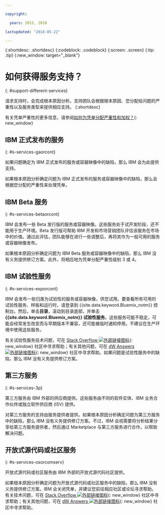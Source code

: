 ```yaml
---

copyright:

  years: 2015, 2018

lastupdated: "2018-05-22"

---
```


{:shortdesc: .shortdesc}
{:codeblock: .codeblock}
{:screen: .screen}
{:tip: .tip}
{:new_window: target="_blank"}


# 如何获得服务支持？
{: #support-different-services}

请求支持时，会完成根本原因分析。支持团队会根据根本原因、您分配给问题的严重性以及服务类型来提供相应支持。
{:shortdesc}

有关凭单严重性的更多信息，请参阅[如何为凭单分配严重性和加权？](/docs/get-support/ticketweight.html#support-ticket-severity){: new_window}

## IBM 正式发布的服务
{: #s-services-gaorcont}

如果问题确定为 IBM 正式发布的服务或容器映像中的缺陷，那么 IBM 会为此提供支持。

如果根本原因分析确定问题为 IBM 正式发布的服务或容器映像中的缺陷，那么会根据您分配的严重性来处理凭单。

## IBM Beta 服务
{: #s-services-betaorcont}

IBM 会发布一些 Beta 发行版的服务或容器映像。这些服务处于试开发阶段，还不能用于生产环境。Beta 发行版可帮助 IBM 开发和市场营销团队评估该服务在市场中的价值。通过此评估，团队能够在进行一些调整后，再将其作为一般可用的服务或容器映像发布。

如果根本原因分析确定问题为 IBM Beta 服务或容器映像中的缺陷，那么 IBM 没有义务提供修订方案。此外，将相应地为凭单分配严重性级别 3 或 4。

## IBM 试验性服务
{: #s-services-exporcont}

IBM 会发布一些归类为试验性的服务或容器映像，供您试用。要查看所有可用的试验性服务、样板和运行时，请登录到 {{site.data.keyword.Bluemix_notm}} 控制台。然后，单击**目录**，滚动到目录底部，并单击 **{{site.data.keyword.Bluemix_notm}} 试验性服务**。这些服务可能不稳定，可能会经常发生改变而与早期版本不兼容，还可能被临时通知停用。不建议在生产环境中使用这些服务。

有关试验性服务技术问题，可在 [Stack Overflow ![外部链接图标](../icons/launch-glyph.svg " 外部链接图标")](http://stackoverflow.com/questions/tagged/ibm-bluemix){: new_window} 社区中寻求帮助；有关其他问题，可在 [dW Answers ![外部链接图标](../icons/launch-glyph.svg "外部链接图标")](https://developer.ibm.com/answers/smart-spaces/12/bluemix.html){: new_window} 社区中寻求帮助。如果问题是试验性服务中的缺陷，那么 IBM 没有义务提供修订方案。

## 第三方服务
{: #s-services-3p}

第三方服务由 IBM 外部的供应商提供。这些服务由不同的软件实体、IBM 业务合作伙伴或独立软件供应商 (ISV) 提供。

对第三方服务的支持由服务提供者提供。如果根本原因分析确定问题为第三方服务中的缺陷，那么 IBM 没有义务提供修订方案。不过，IBM 会视需要将分析结果分享给第三方服务提供者，然后通过 Marketplace 与第三方服务进行合作，以帮助解决问题。

## 开放式源代码或社区服务
{: #s-services-osorcomserv}

开放式源代码或社区服务由 IBM 外部的开放式源代码社区提供。

如果根本原因分析确定问题为开放式源代码或社区服务中的缺陷，那么 IBM 没有义务提供修订方案。IBM 会关闭凭单，并建议您前往相应社区或论坛寻求帮助。有关技术问题，可在 [Stack Overflow ![外部链接图标](../icons/launch-glyph.svg "外部链接图标")](http://stackoverflow.com/questions/tagged/ibm-bluemix){: new_window} 社区中寻求帮助；有关其他问题，可在 [dW Answers ![外部链接图标](../icons/launch-glyph.svg "外部链接图标")](https://developer.ibm.com/answers/smart-spaces/12/bluemix.html){: new_window} 社区中寻求帮助。
